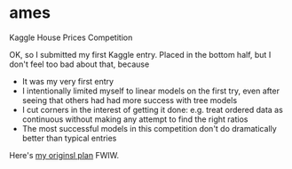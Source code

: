# ames
Kaggle House Prices Competition

OK, so I submitted my first Kaggle entry.  Placed in the bottom half, but I don't feel too bad about that, because
- It was my very first entry
- I intentionally limited myself to linear models on the first try, even after seeing that others had had more success with tree models
- I cut corners in the interest of getting it done: e.g. treat ordered data as continuous without making any attempt to find the right ratios
- The most successful models in this competition don't do dramatically better than typical entries


Here's [my originsl plan](plan.md) FWIW.
